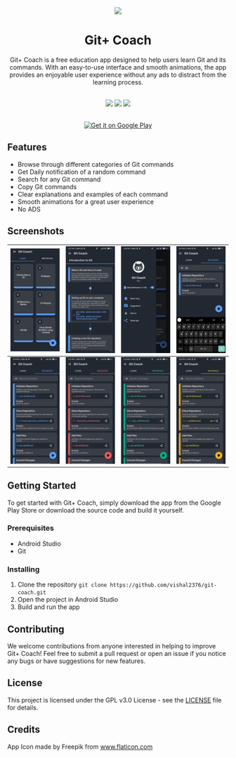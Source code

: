 
<div align="center">

<img src="https://github.com/vishal2376/git-coach/assets/38159691/8d8d19cb-188b-40db-80c3-8c53e973b3b2" width="100px"/>

# **Git+ Coach**

Git+ Coach is a free education app designed to help users learn Git and its commands. With an easy-to-use interface and smooth animations, the app provides an enjoyable user experience without any ads to distract from the learning process.

<br/>

<img src="https://img.shields.io/github/stars/vishal2376/git-coach?style=for-the-badge&logo=powerpages&color=cba6f7&logoColor=D9E0EE&labelColor=302D41"/>
<img src="https://img.shields.io/github/last-commit/vishal2376/git-coach?style=for-the-badge&logo=github&color=a6da95&logoColor=D9E0EE&labelColor=302D41"/>
<img src="https://img.shields.io/github/repo-size/vishal2376/git-coach?style=for-the-badge&logo=dropbox&color=7dc4e4&logoColor=D9E0EE&labelColor=302D41"/>

<br/>
<br/>

<a href='https://play.google.com/store/apps/details?id=com.vishal2376.gitcoach&pcampaignid=pcampaignidMKT-Other-global-all-co-prtnr-py-PartBadge-Mar2515-1'><img alt='Get it on Google Play' src='https://play.google.com/intl/en_us/badges/static/images/badges/en_badge_web_generic.png' style="width:200px"></a>

</div>

## Features
- Browse through different categories of Git commands
- Get Daily notification of a random command
- Search for any Git command
- Copy Git commands
- Clear explanations and examples of each command
- Smooth animations for a great user experience
- No ADS

## Screenshots

| <img src="screenshots/lesson.jpg" width="200px"> | <img src="screenshots/lesson_detail.jpg" width="200px"> | <img src="screenshots/nav.jpg" width="200px"> | <img src="screenshots/search.jpg" width="200px"> |
|:---:|:---:|:---:|:---:|
| <img src="screenshots/cmdB.jpg" width="200px"> | <img src="screenshots/cmdR.jpg" width="200px"> | <img src="screenshots/cmdG.jpg" width="200px"> | <img src="screenshots/cmdY.jpg" width="200px"> |

## Getting Started

To get started with Git+ Coach, simply download the app from the Google Play Store or download the source code and build it yourself.

### Prerequisites

- Android Studio
- Git

### Installing

1. Clone the repository
``` git clone https://github.com/vishal2376/git-coach.git ```
2. Open the project in Android Studio
3. Build and run the app

## Contributing

We welcome contributions from anyone interested in helping to improve Git+ Coach! Feel free to submit a pull request or open an issue if you notice any bugs or have suggestions for new features.

## License

This project is licensed under the GPL v3.0 License - see the [LICENSE](LICENSE) file for details.

## Credits

App Icon made by Freepik from www.flaticon.com
